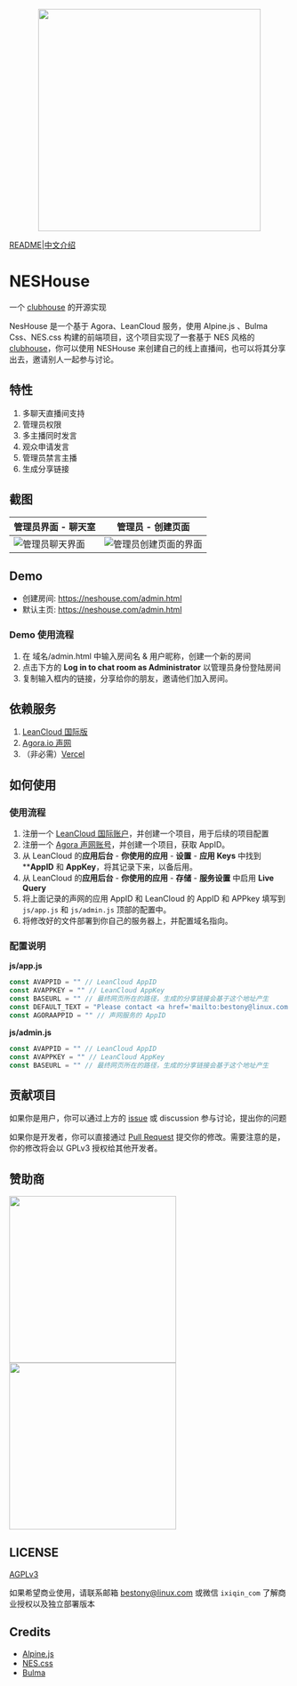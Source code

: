 <p align="center"><a href="https://neshouse.com" target="_blank"><img src="https://postimg.aliavv.com/mbp2021/nbyiy.png" width="400"></a></p>

[README](readme.md)|[中文介绍](readme.zh.md)

# NESHouse 
一个 [clubhouse](https://www.joinclubhouse.com/) 的开源实现

NesHouse 是一个基于 Agora、LeanCloud 服务，使用 Alpine.js 、Bulma Css、NES.css 构建的前端项目，这个项目实现了一套基于 NES 风格的 [clubhouse](https://www.joinclubhouse.com/)，你可以使用 NESHouse 来创建自己的线上直播间，也可以将其分享出去，邀请别人一起参与讨论。

## 特性

1. 多聊天直播间支持
2. 管理员权限
3. 多主播同时发言
4. 观众申请发言
5. 管理员禁言主播
6. 生成分享链接

## 截图

| 管理员界面 - 聊天室                                             | 管理员 - 创建页面                                                     |
| --------------------------------------------------------------- | --------------------------------------------------------------------- |
| ![管理员聊天界面](https://postimg.aliavv.com/mbp2021/l0zr6.jpg) | ![管理员创建页面的界面](https://postimg.aliavv.com/mbp2021/uyp2e.png) |


## Demo

- 创建房间: https://neshouse.com/admin.html
- 默认主页: https://neshouse.com/admin.html

### Demo 使用流程

1. 在 域名/admin.html 中输入房间名 & 用户昵称，创建一个新的房间
2. 点击下方的 **Log in to chat room as Administrator** 以管理员身份登陆房间
3. 复制输入框内的链接，分享给你的朋友，邀请他们加入房间。

## 依赖服务

1. [LeanCloud 国际版](https://console.leancloud.app/)
2. [Agora.io 声网](https://www.agora.io/cn/?utm_source=opensource&utm_medium=refferal&utm_campaign=clubhouseB)
3. （非必需）[Vercel](https://vercel.com/) 

## 如何使用

### 使用流程

1. 注册一个 [LeanCloud 国际账户](https://console.leancloud.app/)，并创建一个项目，用于后续的项目配置
2. 注册一个 [Agora 声网账号](https://www.agora.io/cn/?utm_source=opensource&utm_medium=refferal&utm_campaign=clubhouseB)，并创建一个项目，获取 AppID。
3. 从 LeanCloud 的**应用后台** - **你使用的应用** - **设置** - **应用 Keys** 中找到 ****AppID** 和 **AppKey**，将其记录下来，以备后用。
4. 从 LeanCloud 的**应用后台** - **你使用的应用** - **存储** - **服务设置** 中启用 **Live Query**
5. 将上面记录的声网的应用 AppID 和 LeanCloud 的 AppID 和 APPkey 填写到 `js/app.js` 和 `js/admin.js` 顶部的配置中。
6. 将修改好的文件部署到你自己的服务器上，并配置域名指向。

### 配置说明

**js/app.js**
```js
const AVAPPID = "" // LeanCloud AppID
const AVAPPKEY = "" // LeanCloud AppKey
const BASEURL = "" // 最终网页所在的路径，生成的分享链接会基于这个地址产生
const DEFAULT_TEXT = "Please contact <a href='mailto:bestony@linux.com'>bestony@linux.com</a> to Learn more" // 页面顶部展示的文字
const AGORAAPPID = "" // 声网服务的 AppID
```


**js/admin.js**
```js
const AVAPPID = "" // LeanCloud AppID
const AVAPPKEY = "" // LeanCloud AppKey
const BASEURL = "" // 最终网页所在的路径，生成的分享链接会基于这个地址产生
```

## 贡献项目

如果你是用户，你可以通过上方的 [issue](https://github.com/bestony/neshouse/issues) 或 discussion 参与讨论，提出你的问题

如果你是开发者，你可以直接通过 [Pull Request](https://github.com/bestony/neshouse/pulls) 提交你的修改。需要注意的是，你的修改将会以 GPLv3 授权给其他开发者。

## 赞助商

[<img src="https://postimg.aliavv.com/mbp2021/5xzk6.png" width="300px">](https://leancloud.app/)
[<img src="https://postimg.aliavv.com/mbp2021/1wzcr.png" width="300px">](https://www.agora.io/cn/?utm_source=opensource&utm_medium=refferal&utm_campaign=clubhouseB)

## LICENSE 
[AGPLv3](LICENSE)

如果希望商业使用，请联系邮箱 [bestony@linux.com](bestony@linux.com) 或微信 `ixiqin_com` 了解商业授权以及独立部署版本

## Credits

 - [Alpine.js](https://github.com/alpinejs/alpine)
 - [NES.css](https://nostalgic-css.github.io/NES.css/)
 - [Bulma](http://bulma.io/)
